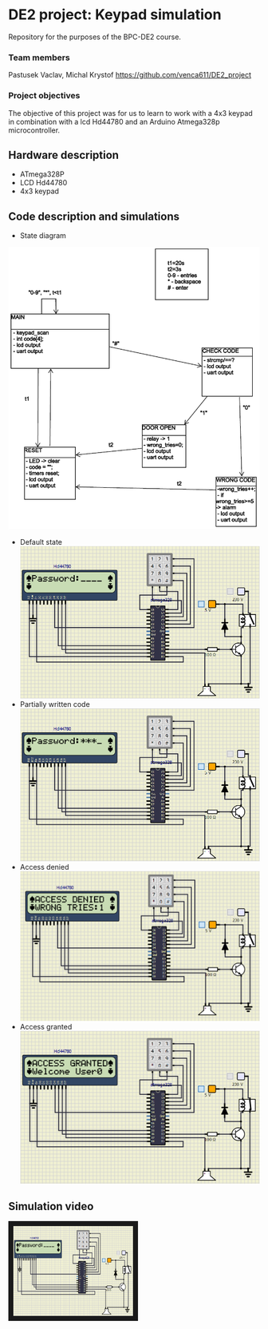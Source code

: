 # DE2 project: Keypad simulation
Repository for the purposes of the BPC-DE2 course.

### Team members
Pastusek Vaclav, Michal Krystof
https://github.com/venca611/DE2_project

### Project objectives
The objective of this project was for us to learn to work with a 4x3 keypad in combination with a lcd Hd44780 and an Arduino Atmega328p microcontroller.

## Hardware description
- ATmega328P
- LCD Hd44780
- 4x3 keypad
## Code description and simulations
- State diagram

![State diagram](images/state_diagram.png "State diagram")
- Default state
![Default state](images/default_state.png "Default state")
- Partially written code
![Partially written code](images/partially_written_code.png "Partially written code")
- Access denied
![Access denied](images/access_denied.png "Access denied")
- Access granted
![Access granted](images/access_granted.png "Access granted")

## Simulation video
<a href="https://www.youtube.com/watch?v=dQw4w9WgXcQ" target="_blank"><img src="images/default_state.png" 
alt="Simulation video" width="240" height="180" border="10" /></a>
